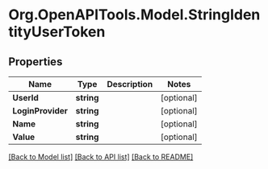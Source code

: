# Org.OpenAPITools.Model.StringIdentityUserToken
## Properties

Name | Type | Description | Notes
------------ | ------------- | ------------- | -------------
**UserId** | **string** |  | [optional] 
**LoginProvider** | **string** |  | [optional] 
**Name** | **string** |  | [optional] 
**Value** | **string** |  | [optional] 

[[Back to Model list]](../README.md#documentation-for-models) [[Back to API list]](../README.md#documentation-for-api-endpoints) [[Back to README]](../README.md)

